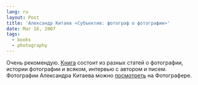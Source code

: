```yaml
---
lang: ru
layout: Post
title: 'Александр Китаев «Субъектив: фотограф о фотографии»'
date: Mar 16, 2007
tags:
  - books
  - photography
---
```


Очень рекомендую. [Книга](http://www.ozon.ru/context/detail/id/3046204/?partner=sapegin "Александр Китаев. Субъектив: фотограф о фотографии") состоит из разных статей о фотографии, истории фотографии и всяком, интервью с автором и писем. Фотографии Александра Китаева можно [посмотреть](http://www.photographer.ru/galleries/thumbs.htm?id=33 "Фотографии Александра Китаева") на Фотографере.
